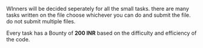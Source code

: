 WInners will be decided seperately for all the small tasks.
there are many tasks written on the file choose whichever you can do and submit the file. 
do not submit multiple files. 

Every task has a Bounty of **200 INR** based on the difficulty and efficiency of the code. 
